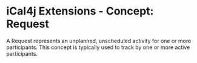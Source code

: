 # iCal4j Extensions - Concept: Request

A Request represents an unplanned, unscheduled activity for one or more participants. This concept is typically
used to track  by one or more active participants.
